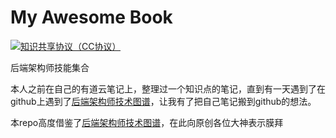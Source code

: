 # My Awesome Book

[![知识共享协议（CC协议）](https://img.shields.io/badge/License-Creative%20Commons-DC3D24.svg)](https://creativecommons.org/licenses/by-nc-sa/4.0/deed.zh)

后端架构师技能集合

本人之前在自己的有道云笔记上，整理过一个知识点的笔记，直到有一天遇到了在github上遇到了[后端架构师技术图谱](https://github.com/xingshaocheng/architect-awesome)，让我有了把自己笔记搬到github的想法。

本repo高度借鉴了[后端架构师技术图谱](https://github.com/xingshaocheng/architect-awesome)，在此向原创各位大神表示膜拜





